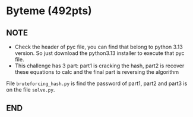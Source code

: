 # Byteme (492pts)

## NOTE
- Check the header of pyc file, you can find that belong to python 3.13 version. So just download the python3.13 installer to execute that pyc file.
- This challenge has 3 part: part1 is cracking the hash, part2 is recover these equations to calc and the final part is reversing the algorithm

File `bruteforcing_hash.py` is find the password of part1, part2 and part3 is on the file `solve.py`.

## END
